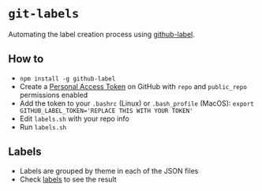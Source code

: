 # `git-labels`

Automating the label creation process using [github-label](https://github.com/codenameyau/github-label).

## How to

- `npm install -g github-label`
- Create a [Personal Access Token](https://github.com/settings/tokens) on GitHub with `repo` and `public_repo` permissions enabled
- Add the token to your `.bashrc` (Linux) or `.bash_profile` (MacOS):  `export GITHUB_LABEL_TOKEN='REPLACE THIS WITH YOUR TOKEN'`
- Edit `labels.sh` with your repo info
- Run `labels.sh`


## Labels

- Labels are grouped by theme in each of the JSON files
- Check [labels](https://github.com/cassiocardoso/git-labels/labels) to see the result
